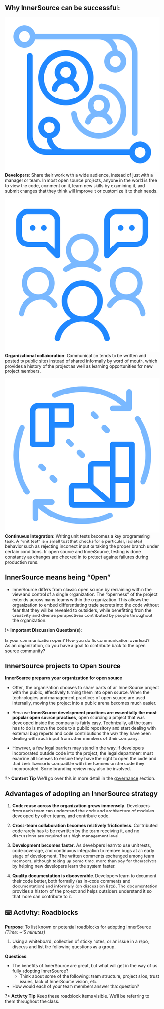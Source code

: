 ## Why InnerSource can be successful:
![logo](images/Developers.png ':size=100%') **Developers**: Share their work with a wide audience, instead of just with a manager or team. In most open source projects, anyone in the world is free to view the code, comment on it, learn new skills by examining it, and submit changes that they think will improve it or customize it to their needs.

![logo](images/team_discussions.png ':size=100%') **Organizational collaboration**: Communication tends to be written and posted to public sites instead of shared informally by word of mouth, which provides a history of the project as well as learning opportunities for new project members.

![logo](images/ci.png ':size=100%') **Continuous Integration**: Writing unit tests becomes a key programming task. A “unit test” is a small test that checks for a particular, isolated behavior such as rejecting incorrect input or taking the proper branch under certain conditions. In open source and InnerSource, testing is done constantly as changes are checked in to protect against failures during production runs.

## InnerSource means being “Open”
* InnerSource differs from classic open source by remaining within the view and control of a single organization. The “openness” of the project extends across many teams within the organization. This allows the organization to embed differentiating trade secrets into the code without fear that they will be revealed to outsiders, while benefitting from the creativity and diverse perspectives contributed by people throughout the organization.

!> **Important Discussion Question(s)**: <br><br> Is your communication open? How you do fix communication overload? <br>As an organization, do you have a goal to contribute back to the open source community?

## InnerSource projects to Open Source

**InnerSource prepares your organization for open source**
* Often, the organization chooses to share parts of an InnerSource project with the public, effectively turning them into open source. When the technologies and management practices of open source are used internally, moving the project into a public arena becomes much easier.

* Because **InnerSource development practices are essentially the most popular open source practices**, open sourcing a project that was developed inside the company is fairly easy. Technically, all the team has to do is move the code to a public repository and start dealing with external bug reports and code contributions the way they have been dealing with such input from other members of their company.

* However, a few legal barriers may stand in the way. If developers incorporated outside code into the project, the legal department must examine all licenses to ensure they have the right to open the code and that their license is compatible with the licenses on the code they incorporated. Some branding review may also be involved.

?> **Content Tip** We'll go over this in more detail in the [governance](/lens_3_governance) section.


## Advantages of adopting an InnerSource strategy
1. **Code reuse across the organization grows immensely**. Developers from each team can understand the code and architecture of modules developed by other teams, and contribute code.

2. **Cross-team collaboration becomes relatively frictionless**. Contributed code rarely has to be rewritten by the team receiving it, and no discussions are required at a high management level.

3. **Development becomes faster**. As developers learn to use unit tests, code coverage, and continuous integration to remove bugs at an early stage of development. The written comments exchanged among team members, although taking up some time, more than pay for themselves by helping new developers learn the system faster.

4. **Quality documentation is discoverable**. Developers learn to document their code better, both formally (as in-code comments and documentation) and informally (on discussion lists). The documentation provides a history of the project and helps outsiders understand it so that more can contribute to it.

## ⌨️ Activity: Roadblocks
**Purpose**: To list known or potential roadblocks for adopting InnerSource _(Time: ~15 minutes)_

1. Using a whiteboard, collection of sticky notes, or an issue in a repo, discuss and list the following questions as a group.

**Questions**:
- The benefits of InnerSource are great, but what will get in the way of us fully adopting InnerSource?
  - Think about some of the following: team structure, project silos, trust issues, lack of InnerSource vision, etc.
- How would each of your team members answer that question?

?> **Activity Tip** Keep these roadblock items visible. We'll be referring to them throughout the class.
